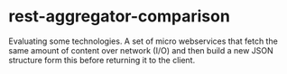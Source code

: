 rest-aggregator-comparison
==========================

Evaluating some technologies. A set of micro webservices that fetch the same amount of content over network (I/O) and then build a new JSON structure form this before returning it to the client.
